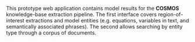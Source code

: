 This prototype web application contains model results for the **COSMOS**
knowledge-base extraction pipeline. The first interface covers
region-of-interest extractions and model entities (e.g. equations, variables in
text, and semantically associated phrases). The second allows searching by
entity type through a corpus of documents.
